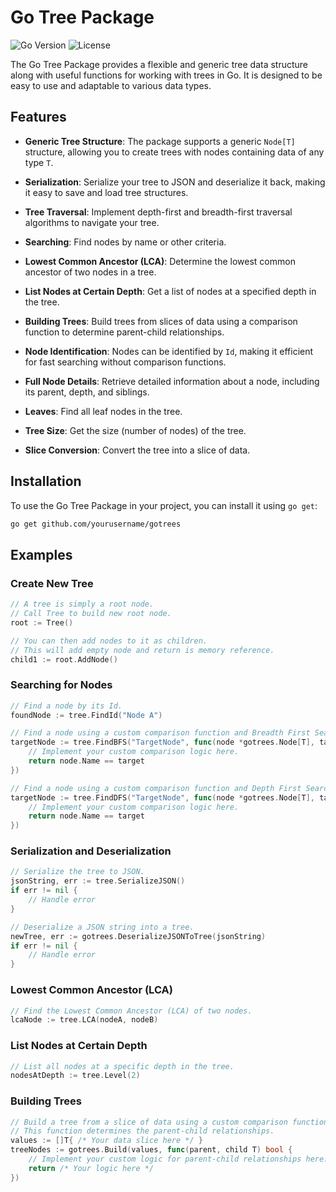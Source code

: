 # Go Tree Package

![Go Version](https://img.shields.io/badge/Go-v1.21%2B-blue)
![License](https://img.shields.io/badge/License-MIT-green)

The Go Tree Package provides a flexible and generic tree data structure along with useful functions for working with trees in Go. It is designed to be easy to use and adaptable to various data types.

## Features

- **Generic Tree Structure**: The package supports a generic `Node[T]` structure, allowing you to create trees with nodes containing data of any type `T`.

- **Serialization**: Serialize your tree to JSON and deserialize it back, making it easy to save and load tree structures.

- **Tree Traversal**: Implement depth-first and breadth-first traversal algorithms to navigate your tree.

- **Searching**: Find nodes by name or other criteria.

- **Lowest Common Ancestor (LCA)**: Determine the lowest common ancestor of two nodes in a tree.

- **List Nodes at Certain Depth**: Get a list of nodes at a specified depth in the tree.

- **Building Trees**: Build trees from slices of data using a comparison function to determine parent-child relationships.

- **Node Identification**: Nodes can be identified by `Id`, making it efficient for fast searching without comparison functions.

- **Full Node Details**: Retrieve detailed information about a node, including its parent, depth, and siblings.

- **Leaves**: Find all leaf nodes in the tree.

- **Tree Size**: Get the size (number of nodes) of the tree.

- **Slice Conversion**: Convert the tree into a slice of data.

## Installation

To use the Go Tree Package in your project, you can install it using `go get`:

```bash
go get github.com/yourusername/gotrees
```

## Examples

### Create New Tree

```go
// A tree is simply a root node.
// Call Tree to build new root node.
root := Tree()

// You can then add nodes to it as children.
// This will add empty node and return is memory reference.
child1 := root.AddNode()
```

### Searching for Nodes

```go
// Find a node by its Id.
foundNode := tree.FindId("Node A")

// Find a node using a custom comparison function and Breadth First Search (BFS).
targetNode := tree.FindBFS("TargetNode", func(node *gotrees.Node[T], target interface{}) bool {
    // Implement your custom comparison logic here.
    return node.Name == target
})

// Find a node using a custom comparison function and Depth First Search (DFS).
targetNode := tree.FindDFS("TargetNode", func(node *gotrees.Node[T], target interface{}) bool {
    // Implement your custom comparison logic here.
    return node.Name == target
})
```
### Serialization and Deserialization

```go
// Serialize the tree to JSON.
jsonString, err := tree.SerializeJSON()
if err != nil {
    // Handle error
}

// Deserialize a JSON string into a tree.
newTree, err := gotrees.DeserializeJSONToTree(jsonString)
if err != nil {
    // Handle error
}

```

### Lowest Common Ancestor (LCA)

```go
// Find the Lowest Common Ancestor (LCA) of two nodes.
lcaNode := tree.LCA(nodeA, nodeB)
```

### List Nodes at Certain Depth

```go
// List all nodes at a specific depth in the tree.
nodesAtDepth := tree.Level(2)
```

### Building Trees

```go
// Build a tree from a slice of data using a custom comparison function.
// This function determines the parent-child relationships.
values := []T{ /* Your data slice here */ }
treeNodes := gotrees.Build(values, func(parent, child T) bool {
    // Implement your custom logic for parent-child relationships here.
    return /* Your logic here */
})
```